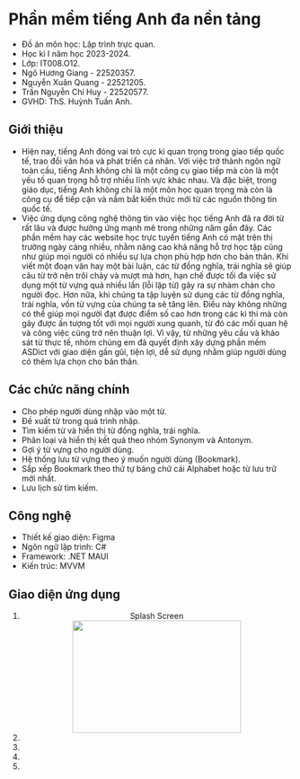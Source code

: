 # Phần mềm tiếng Anh đa nền tảng
* Đồ án môn học: Lập trình trực quan.
* Học kì I năm học 2023-2024.
* Lớp: IT008.O12.
* Ngô Hương Giang - 22520357.
* Nguyễn Xuân Quang - 22521205.
* Trần Nguyễn Chí Huy - 22520577. 
* GVHD: ThS. Huỳnh Tuấn Anh.
## Giới thiệu
* Hiện nay, tiếng Anh đóng vai trò cực kì quan trọng trong giao tiếp quốc tế, trao đổi văn hóa và phát triển cá nhân. Với việc trở thành ngôn ngữ toàn cầu, tiếng Anh không chỉ là một công cụ giao tiếp mà còn là một yếu tố quan trọng hỗ trợ nhiều lĩnh vực khác nhau. Và đặc biệt, trong giáo dục, tiếng Anh không chỉ là một môn học quan trọng mà còn là công cụ để tiếp cận và nắm bắt kiến thức mới từ các nguồn thông tin quốc tế.
* Việc ứng dụng công nghệ thông tin vào việc học tiếng Anh đã ra đời từ rất lâu và được hưởng ứng mạnh mẽ trong những năm gần đây. Các phần mềm hay các website học trực tuyến tiếng Anh có mặt trên thị trường ngày càng nhiều, nhằm nâng cao khả năng hỗ trợ học tập cũng như giúp mọi người có nhiều sự lựa chọn phù hợp hơn cho bản thân. Khi viết một đoạn văn hay một bài luận, các từ đồng nghĩa, trái nghĩa sẽ giúp câu từ trở nên trôi chảy và mượt mà hơn, hạn chế được tối đa việc sử dụng một từ vựng quá nhiều lần (lỗi lặp từ) gây ra sự nhàm chán cho người đọc. Hơn nữa, khi chúng ta tập luyện sử dụng các từ đồng nghĩa, trái nghĩa, vốn từ vựng của chúng ta sẽ tăng lên. Điều này không những có thể giúp mọi người đạt được điểm số cao hơn trong các kì thi mà còn gây được ấn tượng tốt với mọi người xung quanh, từ đó các mối quan hệ và công việc cũng trở nên thuận lợi. Vì vậy, từ những yêu cầu và khảo sát từ thực tế, nhóm chúng em đã quyết định xây dựng phần mềm ASDict với giao diện gần gũi, tiện lợi, dễ sử dụng nhằm giúp người dùng có thêm lựa chọn cho bản thân.
## Các chức năng chính
* Cho phép người dùng nhập vào một từ.
* Đề xuất từ trong quá trình nhập.
* Tìm kiếm từ và hiển thị từ đồng nghĩa, trái nghĩa.
* Phân loại và hiển thị kết quả theo nhóm Synonym và Antonym.
* Gợi ý từ vựng cho người dùng.
* Hệ thống lưu từ vựng theo ý muốn người dùng (Bookmark).
* Sắp xếp Bookmark theo thứ tự bảng chữ cái Alphabet hoặc từ lưu trữ mới nhất.
* Lưu lịch sử tìm kiếm.
## Công nghệ
* Thiết kế giao diện: Figma
* Ngôn ngữ lập trình: C#
* Framework: .NET MAUI
* Kiến trúc: MVVM
## Giao diện ứng dụng
<ol>
<li style="text-align: center;">
  <span style="display: block;">Splash Screen</span>
  <img src="https://github.com/Tohew/ASDict/assets/127734828/ec7add14-d9c3-43ec-aeab-446e37729802" width="300" height="200" style="display: inline-block;"/>
</li>


   <li></li>
   <li></li>
   <li></li>
   <li></li>
</ol>
